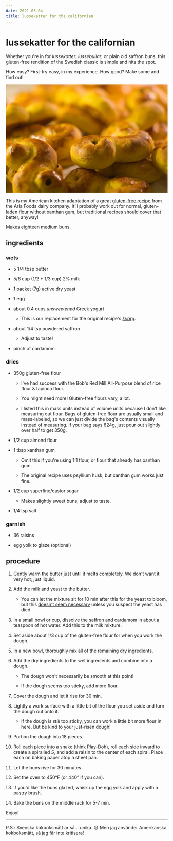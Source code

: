```yaml
---
date: 2021-03-04
title: lussekatter for the californian
---
```


# lussekatter for the californian

Whether you're in for *lussekatter*, *lussebullar*, or plain old saffron buns, this gluten-free rendition of the Swedish classic is simple and hits the spot.

How easy? First-try easy, in my experience. How good? Make some and find out!

![some fresh lussekatter; [photo](https://commons.wikimedia.org/wiki/File:2005_baking_of_saffron_buns_03.jpg) by Tomhe / [CC BY](https://creativecommons.org/licenses/by/2.0/); these are traditional buns, but my results have been basically identical in taste and texture!](/assets/recipes/lussekatter.jpg)

This is my American kitchen adaptation of a great [gluten-free recipe](https://www.arla.se/recept/glutenfria-lussekatter/) from the Arla Foods dairy company. It’ll probably work out for normal, gluten-laden flour without xanthan gum, but traditional recipes should cover that better, anyway!

Makes eighteen medium buns.

## ingredients

### wets

- 5 1/4 tbsp butter

- 5/6 cup (1/2 + 1/3 cup) 2% milk

- 1 packet (7g) active dry yeast

- 1 egg

- about 0.4 cups *unsweetened* Greek yogurt
  
  - This is our replacement for the original recipe's [*kvarg*](https://en.wikipedia.org/wiki/Quark_(dairy_product)).

- about 1/4 tsp powdered saffron
  
  - Adjust to taste!

- pinch of cardamom

### dries

- 350g gluten-free flour
  
  - I've had success with the Bob's Red Mill All-Purpose blend of rice flour & tapioca flour.
  
  - You might need more! Gluten-free flours vary, a lot.
  
  - I listed this in mass units instead of volume units because I don't like measuring out flour. Bags of gluten-free flour are usually small and mass-labeled, so we can just divide the bag's contents visually instead of measuring. If your bag says 624g, just pour out slightly over half to get 350g.

- 1/2 cup almond flour

- 1 tbsp xanthan gum
  
  - Omit this if you're using 1:1 flour, or flour that already has xanthan gum.
  
  - The original recipe uses psyllium husk, but xanthan gum works just fine.

- 1/2 cup superfine/castor sugar
  
  - Makes slightly sweet buns; adjust to taste.

- 1/4 tsp salt

### garnish

- 36 raisins

- egg yolk to glaze (optional)

## procedure

1. Gently warm the butter just until it melts completely. We don't want it very hot; just liquid.

2. Add the milk and yeast to the butter.
   
   - You can let the mixture sit for 10 min after this for the yeast to bloom, but this [doesn't seem necessary](https://www.kingarthurbaking.com/blog/2015/09/25/active-dry-yeast) unless you suspect the yeast has died.

3. In a small bowl or cup, dissolve the saffron and cardamom in about a teaspoon of hot water. Add this to the milk mixture.

4. Set aside about 1/3 cup of the gluten-free flour for when you work the dough.

5. In a new bowl, thoroughly mix all of the remaining dry ingredients.

6. Add the dry ingredients to the wet ingredients and combine into a dough.
   
   - The dough won't necessarily be smooth at this point!
   
   - If the dough seems too sticky, add more flour.

7. Cover the dough and let it rise for 30 min.

8. Lightly a work surface with a little bit of the flour you set aside and turn the dough out onto it.
   
   - If the dough is *still* too sticky, you can work a little bit more flour in here. But be kind to your just-risen dough!

9. Portion the dough into 18 pieces.

10. Roll each piece into a snake (think Play-Doh), roll each side inward to create a spiralled *S*, and add a raisin to the center of each spiral. Place each on baking paper atop a sheet pan.

11. Let the buns rise for 30 minutes.

12. Set the oven to 450°F (or 440° if you can).

13. If you'd like the buns glazed, whisk up the egg yolk and apply with a pastry brush.

14. Bake the buns on the middle rack for 5-7 min.

Enjoy!

---

P.S.: Svenska kokboksmått är så... unika. 😅 Men jag använder Amerikanska kokboksmått, så jag får inte kritisera!

